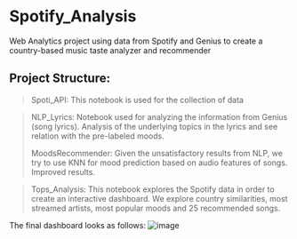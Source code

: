 # Spotify_Analysis
Web Analytics project using data from Spotify and Genius to create a country-based music taste analyzer and recommender

## Project Structure:

> Spoti_API: This notebook is used for the collection of data

> NLP_Lyrics: Notebook used for analyzing the information from Genius (song lyrics). Analysis of the underlying topics in the lyrics and see relation with the pre-labeled moods.
>
> MoodsRecommender: Given the unsatisfactory results from NLP, we try to use KNN for mood prediction based on audio features of songs. Improved results.

> Tops_Analysis: This notebook explores the Spotify data in order to create an interactive dashboard. We explore country similarities, most streamed artists, most popular moods and 25 recommended songs.

The final dashboard looks as follows:
![image](https://user-images.githubusercontent.com/94440488/207579140-c5e51daf-fd1f-4f6b-9090-c929e283eecd.png)
